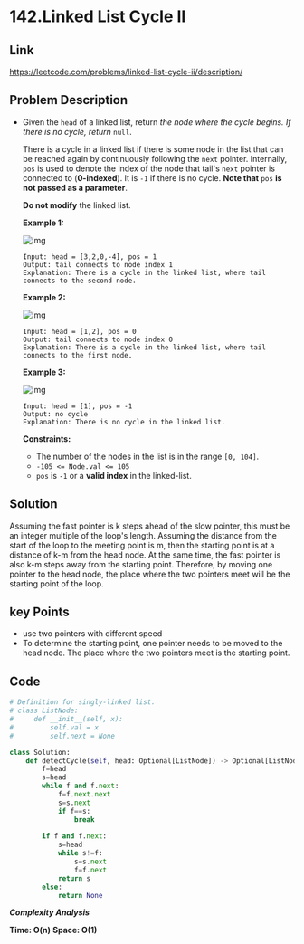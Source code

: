 # 142.Linked List Cycle II

## Link

https://leetcode.com/problems/linked-list-cycle-ii/description/

## Problem Description

- Given the `head` of a linked list, return *the node where the cycle begins. If there is no cycle, return* `null`.

  There is a cycle in a linked list if there is some node in the list that can be reached again by continuously following the `next` pointer. Internally, `pos` is used to denote the index of the node that tail's `next` pointer is connected to (**0-indexed**). It is `-1` if there is no cycle. **Note that** `pos` **is not passed as a parameter**.

  **Do not modify** the linked list.

   

  **Example 1:**

  ![img](https://assets.leetcode.com/uploads/2018/12/07/circularlinkedlist.png)

  ```
  Input: head = [3,2,0,-4], pos = 1
  Output: tail connects to node index 1
  Explanation: There is a cycle in the linked list, where tail connects to the second node.
  ```

  **Example 2:**

  ![img](https://assets.leetcode.com/uploads/2018/12/07/circularlinkedlist_test2.png)

  ```
  Input: head = [1,2], pos = 0
  Output: tail connects to node index 0
  Explanation: There is a cycle in the linked list, where tail connects to the first node.
  ```

  **Example 3:**

  ![img](https://assets.leetcode.com/uploads/2018/12/07/circularlinkedlist_test3.png)

  ```
  Input: head = [1], pos = -1
  Output: no cycle
  Explanation: There is no cycle in the linked list.
  ```

   

  **Constraints:**

  - The number of the nodes in the list is in the range `[0, 104]`.
  - `-105 <= Node.val <= 105`
  - `pos` is `-1` or a **valid index** in the linked-list.

## Solution

Assuming the fast pointer is k steps ahead of the slow pointer, this must be an integer multiple of the loop's length. Assuming the distance from the start of the loop to the meeting point is m, then the starting point is at a distance of k-m from the head node. At the same time, the fast pointer is also k-m steps away from the starting point. Therefore, by moving one pointer to the head node, the place where the two pointers meet will be the starting point of the loop.

## key Points

* use two pointers with different speed
* To determine the starting point, one pointer needs to be moved to the head node. The place where the two pointers meet is the starting point.

## Code

``` py
# Definition for singly-linked list.
# class ListNode:
#     def __init__(self, x):
#         self.val = x
#         self.next = None

class Solution:
    def detectCycle(self, head: Optional[ListNode]) -> Optional[ListNode]:
        f=head
        s=head
        while f and f.next:
            f=f.next.next
            s=s.next
            if f==s:
                break
        
        if f and f.next:
            s=head
            while s!=f:
                s=s.next
                f=f.next
            return s
        else:
            return None
```

***Complexity Analysis***

**Time: O(n)**
**Space: O(1)**
